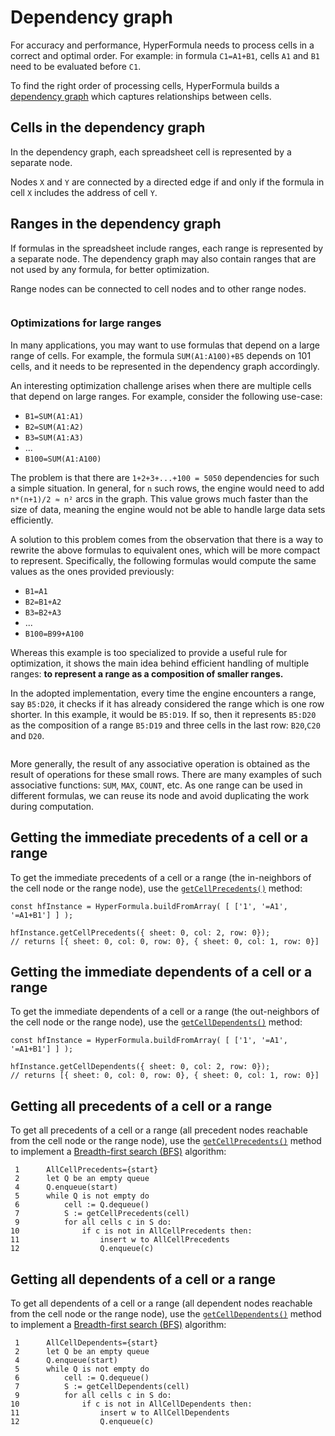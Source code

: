 # Dependency graph

For accuracy and performance, HyperFormula needs to process cells in a correct and optimal order. For example: in formula `C1=A1+B1`, cells `A1` and `B1` need to be evaluated before `C1`.

To find the right order of processing cells, HyperFormula builds a [dependency graph](https://en.wikipedia.org/wiki/Dependency_graph) which captures relationships between cells.

## Cells in the dependency graph

In the dependency graph, each spreadsheet cell is represented by a separate node.

Nodes `X` and `Y` are connected by a directed edge if and only if the formula in cell `X` includes the address of cell `Y`.

## Ranges in the dependency graph

If formulas in the spreadsheet include ranges, each range is represented by a separate node.
The dependency graph may also contain ranges that are not used by any formula, for better optimization.

Range nodes can be connected to cell nodes and to other range nodes.

<img :src="$withBase('/ranges.png')">

### Optimizations for large ranges

In many applications, you may want to use formulas that depend on a
large range of cells. For example, the formula `SUM(A1:A100)+B5`
depends on 101 cells, and it needs to be represented in the dependency graph accordingly.

An interesting optimization challenge arises when there are multiple
cells that depend on large ranges. For example, consider the following
use-case:

* `B1=SUM(A1:A1)`
* `B2=SUM(A1:A2)`
* `B3=SUM(A1:A3)`
* ...
* `B100=SUM(A1:A100)`

The problem is that there are `1+2+3+...+100 = 5050` dependencies
for such a simple situation. In general, for `n` such rows, the
engine would need to add `n*(n+1)/2 ≈ n²` arcs in the graph. This
value grows much faster than the size of data, meaning the engine
would not be able to handle large data sets efficiently.

A solution to this problem comes from the observation that there is
a way to rewrite the above formulas to equivalent ones, which will
be more compact to represent. Specifically, the following formulas
would compute the same values as the ones provided previously:

* `B1=A1`
* `B2=B1+A2`
* `B3=B2+A3`
* ...
* `B100=B99+A100`

Whereas this example is too specialized to provide a useful rule
for optimization, it shows the main idea behind efficient handling
of multiple ranges: **to represent a range as a composition of
smaller ranges.**

In the adopted implementation, every time the engine encounters a
range, say `B5:D20`, it checks if it has already considered the
range which is one row shorter. In this example, it would be `B5:D19`.
If so, then it represents `B5:D20` as the composition of a range
`B5:D19` and three cells in the last row: `B20`,`C20` and `D20`.

<img :src="$withBase('/ranges.png')">

More generally, the result of any associative operation is obtained
as the result of operations for these small rows. There are many
examples of such associative functions: `SUM`, `MAX`, `COUNT`, etc.
As one range can be used in different formulas, we can reuse its
node and avoid duplicating the work during computation.

## Getting the immediate precedents of a cell or a range

To get the immediate precedents of a cell or a range (the in-neighbors of the cell node or the range node), use the [`getCellPrecedents()`](../api/classes/hyperformula.html#getcellprecedents) method:

```
const hfInstance = HyperFormula.buildFromArray( [ ['1', '=A1', '=A1+B1'] ] );

hfInstance.getCellPrecedents({ sheet: 0, col: 2, row: 0});
// returns [{ sheet: 0, col: 0, row: 0}, { sheet: 0, col: 1, row: 0}]
```

## Getting the immediate dependents of a cell or a range

To get the immediate dependents of a cell or a range (the out-neighbors of the cell node or the range node), use the [`getCellDependents()`](../api/classes/hyperformula.html#getcelldependents) method:

```
const hfInstance = HyperFormula.buildFromArray( [ ['1', '=A1', '=A1+B1'] ] );

hfInstance.getCellDependents({ sheet: 0, col: 2, row: 0});
// returns [{ sheet: 0, col: 0, row: 0}, { sheet: 0, col: 1, row: 0}]
```

## Getting all precedents of a cell or a range

To get all precedents of a cell or a range (all precedent nodes reachable from the cell node or the range node), use the [`getCellPrecedents()`](../api/classes/hyperformula.html#getcellprecedents) method to implement a [Breadth-first search (BFS)](https://en.wikipedia.org/wiki/Breadth-first_search) algorithm:

```
 1      AllCellPrecedents={start}
 2      let Q be an empty queue
 4      Q.enqueue(start)
 5      while Q is not empty do
 6          cell := Q.dequeue()
 7          S := getCellPrecedents(cell)
 9          for all cells c in S do:
10              if c is not in AllCellPrecedents then:
11                  insert w to AllCellPrecedents
12                  Q.enqueue(c)
```

## Getting all dependents of a cell or a range

To get all dependents of a cell or a range (all dependent nodes reachable from the cell node or the range node), use the [`getCellDependents()`](../api/classes/hyperformula.html#getcelldependents) method to implement a [Breadth-first search (BFS)](https://en.wikipedia.org/wiki/Breadth-first_search) algorithm:

```
 1      AllCellDependents={start}
 2      let Q be an empty queue
 4      Q.enqueue(start)
 5      while Q is not empty do
 6          cell := Q.dequeue()
 7          S := getCellDependents(cell)
 9          for all cells c in S do:
10              if c is not in AllCellDependents then:
11                  insert w to AllCellDependents
12                  Q.enqueue(c)
```
